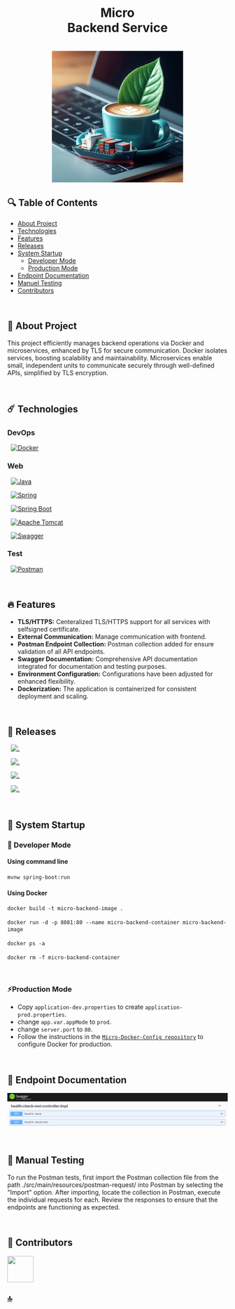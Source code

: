 <h1 id="top" align="center">Micro <br/> Backend Service</h1> 

<br>

<div align="center">
    <img width=300 src="src/main/resources/assets/banner/banner.png">
</div>

## 🔍 Table of Contents

- [About Project](#intro)
- [Technologies](#technologies)
- [Features](#features)
- [Releases](#releases)
- [System Startup](#system-startup)
  - [Developer Mode](#developer-mode)
  - [Production Mode](#production-mode)
- [Endpoint Documentation](#endpoint-documentation)
- [Manuel Testing](#manuel-testing)
- [Contributors](#contributors)
 
<br/>

<h2 id="intro">📌 About Project</h2> 

This project efficiently manages backend operations via Docker and microservices, enhanced by TLS for secure communication. Docker isolates services, boosting scalability and maintainability. Microservices enable small, independent units to communicate securely through well-defined APIs, simplified by TLS encryption. 

<br/>

<h2 id="technologies">☄️ Technologies</h2>

### DevOps

&nbsp; [![Docker](https://img.shields.io/badge/docker-%230db7ed.svg?style=for-the-badge&logo=docker&logoColor=white)](https://www.docker.com/)

### Web

&nbsp; [![Java](https://img.shields.io/badge/java-%23ED8B00.svg?style=for-the-badge&logo=openjdk&logoColor=white)](https://www.java.com/)

&nbsp; [![Spring](https://img.shields.io/badge/Spring-6DB33F?style=for-the-badge&logo=spring&logoColor=white)](https://spring.io/)

&nbsp; [![Spring Boot](https://img.shields.io/badge/Spring_Boot-F2F4F9?style=for-the-badge&logo=spring-boot)](https://spring.io/projects/spring-boot)

&nbsp; [![Apache Tomcat](https://img.shields.io/badge/apache%20tomcat-%23F8DC75.svg?style=for-the-badge&logo=apache-tomcat&logoColor=black)](https://tomcat.apache.org/)

&nbsp; [![Swagger](https://img.shields.io/badge/Swagger-85EA2D?style=for-the-badge&logo=Swagger&logoColor=white)](https://swagger.io/)

### Test

&nbsp; [![Postman](https://img.shields.io/badge/Postman-FF6C37?style=for-the-badge&logo=postman&logoColor=white)](https://www.postman.com/)

<br/>

<h2 id="features">🔥 Features</h2>

+ **TLS/HTTPS:** Centeralized TLS/HTTPS support for all services with selfsigned certificate.
+ **External Communication:** Manage communication with frontend.
+ **Postman Endpoint Collection:** Postman collection added for ensure validation of all API endpoints.
+ **Swagger Documentation:** Comprehensive API documentation integrated for documentation and testing purposes.
+ **Environment Configuration:** Configurations have been adjusted for enhanced flexibility.
+ **Dockerization:** The application is containerized for consistent deployment and scaling.

<br/>

<h2 id="releases">🚢 Releases</h2> 

&nbsp; [![.](https://img.shields.io/badge/1.2.1-233838?style=flat&label=release&labelColor=470137&color=077521)](https://github.com/ahmettoguz/Micro-Backend/tree/release/1.2.1)

&nbsp; [![.](https://img.shields.io/badge/1.2.0-233838?style=flat&label=release&labelColor=470137&color=077521)](https://github.com/ahmettoguz/Micro-Backend/tree/release/1.2.0)

&nbsp; [![.](https://img.shields.io/badge/1.1.0-233838?style=flat&label=release&labelColor=470137&color=077521)](https://github.com/ahmettoguz/Micro-Backend/tree/release/1.1.0)

&nbsp; [![.](https://img.shields.io/badge/1.0.0-233838?style=flat&label=release&labelColor=470137&color=077521)](https://github.com/ahmettoguz/Micro-Backend/tree/release/1.0.0)

<br/>

<h2 id="system-startup">🚀 System Startup</h2> 

<h3 id="developer-mode">🧪 Developer Mode</h3>

#### Using command line

```
mvnw spring-boot:run
```

#### Using Docker

```
docker build -t micro-backend-image .

docker run -d -p 8081:80 --name micro-backend-container micro-backend-image

docker ps -a

docker rm -f micro-backend-container
```

<br/>

<h3 id="production-mode">⚡Production Mode</h3> 

* Copy `application-dev.properties` to create `application-prod.properties`.
* change `app.var.appMode` to `prod`.
* change `server.port` to `80`.
* Follow the instructions in the [`Micro-Docker-Config repository`](https://github.com/ahmettoguz/Micro-Docker-Config) to configure Docker for production.

<br/>

<h2 id="endpoint-documentation">📍 Endpoint Documentation</h2>

![endpoint-doc](src/main/resources/assets/endpoint-doc/endpoint-doc.png)

<br/>

<h2 id="manuel-testing">🔬 Manual Testing</h2>

To run the Postman tests, first import the Postman collection file from the path ./src/main/resources/postman-request/ into Postman by selecting the "Import" option. After importing, locate the collection in Postman, execute the individual requests for each. Review the responses to ensure that the endpoints are functioning as expected.

<br/>

<h2 id="contributors">👥 Contributors</h2> 

<a href="https://github.com/ahmettoguz" target="_blank"><img width=60 height=60 src="https://avatars.githubusercontent.com/u/101711642?v=4"></a> 

### [🔝](#top)
